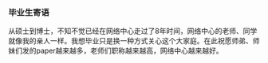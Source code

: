 ### 毕业生寄语
从硕士到博士，不知不觉已经在网络中心走过了8年时间，网络中心的老师、同学就像我的亲人一样。我想毕业只是换一种方式关心这个大家庭。在此祝愿师弟、师妹们发的paper越来越多，老师们职称越来越高，网络中心越来越好。
